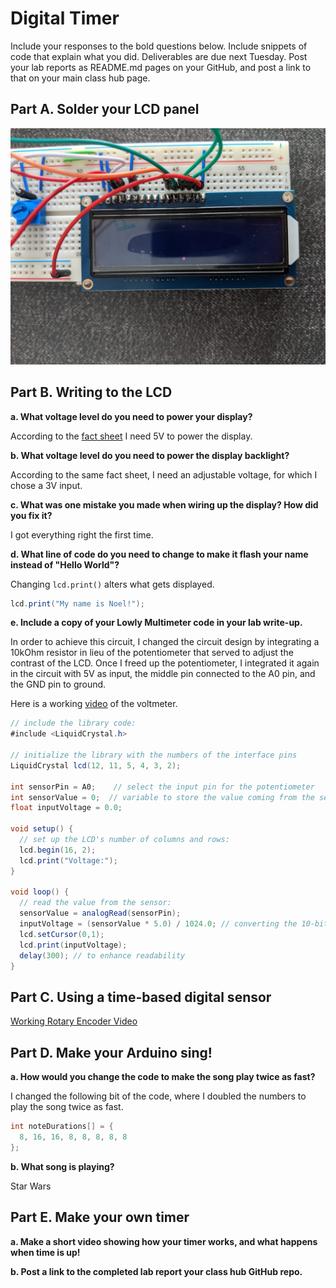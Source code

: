 # Digital Timer
 
Include your responses to the bold questions below. Include snippets of code that explain what you did. Deliverables are due next Tuesday. Post your lab reports as README.md pages on your GitHub, and post a link to that on your main class hub page.

## Part A. Solder your LCD panel

![Soldered LCD](https://github.com/noelkonagai/interactive-devices/blob/master/Lab%202/lab2_soldering.jpeg "Soldered LCD")

## Part B. Writing to the LCD
 
**a. What voltage level do you need to power your display?**

According to the [fact sheet](https://cdn-shop.adafruit.com/product-files/181/p181.pdf) I need 5V to power the display.

**b. What voltage level do you need to power the display backlight?**

According to the same fact sheet, I need an adjustable voltage, for which I chose a 3V input.
   
**c. What was one mistake you made when wiring up the display? How did you fix it?**

I got everything right the first time.

**d. What line of code do you need to change to make it flash your name instead of "Hello World"?**

Changing `lcd.print()` alters what gets displayed.
```java
lcd.print("My name is Noel!");
```
 
**e. Include a copy of your Lowly Multimeter code in your lab write-up.**

In order to achieve this circuit, I changed the circuit design by integrating a 10kOhm resistor in lieu of the potentiometer that served to adjust the contrast of the LCD. Once I freed up the potentiometer, I integrated it again in the circuit with 5V as input, the middle pin connected to the A0 pin, and the GND pin to ground.

Here is a working [video](https://youtu.be/2GSZCz1kAis) of the voltmeter.


```java
// include the library code:
#include <LiquidCrystal.h>

// initialize the library with the numbers of the interface pins
LiquidCrystal lcd(12, 11, 5, 4, 3, 2);

int sensorPin = A0;    // select the input pin for the potentiometer
int sensorValue = 0;  // variable to store the value coming from the sensor
float inputVoltage = 0.0;

void setup() {
  // set up the LCD's number of columns and rows:
  lcd.begin(16, 2);
  lcd.print("Voltage:");
}

void loop() {
  // read the value from the sensor:
  sensorValue = analogRead(sensorPin);
  inputVoltage = (sensorValue * 5.0) / 1024.0; // converting the 10-bit reading to actual volts
  lcd.setCursor(0,1);
  lcd.print(inputVoltage);
  delay(300); // to enhance readability
}
```

## Part C. Using a time-based digital sensor

[Working Rotary Encoder Video](https://youtu.be/vdCoxvCP6rs)

## Part D. Make your Arduino sing!

**a. How would you change the code to make the song play twice as fast?**

I changed the following bit of the code, where I doubled the numbers to play the song twice as fast.

```java
int noteDurations[] = {
  8, 16, 16, 8, 8, 8, 8, 8
};
```
 
**b. What song is playing?**

Star Wars

## Part E. Make your own timer

**a. Make a short video showing how your timer works, and what happens when time is up!**

**b. Post a link to the completed lab report your class hub GitHub repo.**
